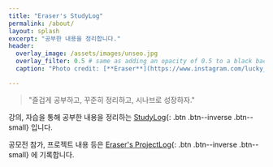 ```yaml
---
title: "Eraser's StudyLog"
permalink: /about/
layout: splash
excerpt: "공부한 내용을 정리합니다."
header:
  overlay_image: /assets/images/unseo.jpg
  overlay_filter: 0.5 # same as adding an opacity of 0.5 to a black background
  caption: "Photo credit: [**Eraser**](https://www.instagram.com/lucky_sevendays/)"

---
```






> "즐겁게 공부하고, 꾸준히 정리하고, 시나브로 성장하자."



 강의, 자습을 통해 공부한 내용을 정리하는 [StudyLog](https://sirzzang.github.io/){: .btn .btn--inverse .btn--small} 입니다. 

 공모전 참가, 프로젝트 내용 등은  [Eraser's ProjectLog](https://projectlog-eraser.tistory.com/){: .btn .btn--inverse .btn--small} 에 기록합니다.

